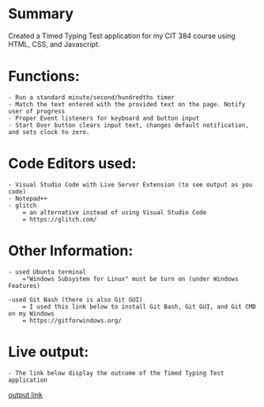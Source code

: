 # Summary
Created a Timed Typing Test application for my CIT 384 course using HTML, CSS, and Javascript. 

# Functions:
    - Run a standard minute/second/hundredths timer
    - Match the text entered with the provided text on the page. Notify user of progress
    - Proper Event listeners for keyboard and button input
    - Start Over button clears input text, changes default notification, and sets clock to zero.

# Code Editors used:
    - Visual Studio Code with Live Server Extension (to see output as you code)
    - Notepad++
    - glitch  
        = an alternative instead of using Visual Studio Code
        = https://glitch.com/

# Other Information: 
    - used Ubuntu terminal
        ="Windows Subsystem for Linux" must be turn on (under Windows Features)

    -used Git Bash (there is also Git GUI)
        = I used this link below to install Git Bash, Git GUI, and Git CMD on my Windows
        = https://gitforwindows.org/ 
        
# Live output:
    - The link below display the outcome of the Timed Typing Test application
[output link](https://jennym0715.github.io/JennyM0715.github.io_Timed_Typing_Test)
